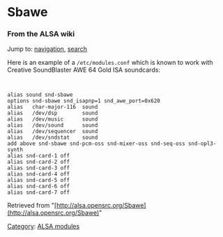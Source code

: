 Sbawe
=====

### From the ALSA wiki

Jump to: [navigation](#mw-head), [search](#p-search)

Here is an example of a `/etc/modules.conf` which is known to work with
Creative SoundBlaster AWE 64 Gold ISA soundcards:

` `

    alias sound snd-sbawe
    options snd-sbawe snd_isapnp=1 snd_awe_port=0x620
    alias   char-major-116  sound
    alias   /dev/dsp        sound
    alias   /dev/music      sound
    alias   /dev/sound      sound
    alias   /dev/sequencer  sound
    alias   /dev/sndstat    sound
    add above snd-sbawe snd-pcm-oss snd-mixer-oss snd-seq-oss snd-opl3-synth
    alias snd-card-1 off
    alias snd-card-2 off
    alias snd-card-3 off
    alias snd-card-4 off
    alias snd-card-5 off
    alias snd-card-6 off
    alias snd-card-7 off

Retrieved from
"[http://alsa.opensrc.org/Sbawe](http://alsa.opensrc.org/Sbawe)"

[Category](/Special:Categories "Special:Categories"): [ALSA
modules](/Category:ALSA_modules "Category:ALSA modules")

